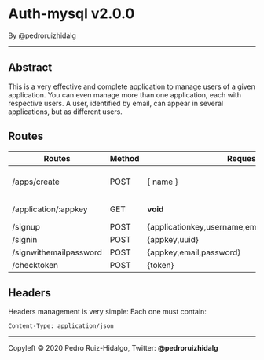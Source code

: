 # Auth-mysql v2.0.0
By @pedroruizhidalg

---

## Abstract
This is a very effective and complete application to manage users of a given application. You can even manage more than one application, each with respective users. A user, identified by email, can appear in several applications, but as different users.

## Routes

| Routes        | Method | Request                | Successfull result     |
|---------------|--------|------------------------|------------------------|
|/apps/create   | POST   | { name }               | {apikey: apiKey, expiration_time, active:true, affectedRows : newApp.affectedRows} |
|/application/:appkey | GET | **void**  | **if app is active:** {apikey,name,create_time,end_time,active} |
|/signup        | POST   | {applicationkey,username,email,password,enddate} | {uuid,token} |
|/signin        | POST   | {appkey,uuid}          | {uuid,token}            |
|/signwithemailpassword | POST | {appkey,email,password} | {uuid,token} |
|/checktoken | POST | {token} | {checktoken: true} |

## Headers
Headers management is very simple: Each one must contain:
~~~
Content-Type: application/json
~~~

---
Copyleft 🄯 2020 Pedro Ruiz-Hidalgo, Twitter: **@pedroruizhidalg**